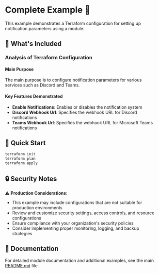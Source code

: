 # Complete Example 🚀

This example demonstrates a Terraform configuration for setting up notification parameters using a module.

## 🔧 What's Included

### Analysis of Terraform Configuration

#### Main Purpose
The main purpose is to configure notification parameters for various services such as Discord and Teams.

#### Key Features Demonstrated
- **Enable Notifications**: Enables or disables the notification system
- **Discord Webhook Url**: Specifies the webhook URL for Discord notifications
- **Teams Webhook Url**: Specifies the webhook URL for Microsoft Teams notifications

## 🚀 Quick Start

```bash
terraform init
terraform plan
terraform apply
```

## 🔒 Security Notes

⚠️ **Production Considerations**: 
- This example may include configurations that are not suitable for production environments
- Review and customize security settings, access controls, and resource configurations
- Ensure compliance with your organization's security policies
- Consider implementing proper monitoring, logging, and backup strategies

## 📖 Documentation

For detailed module documentation and additional examples, see the main [README.md](../../README.md) file. 